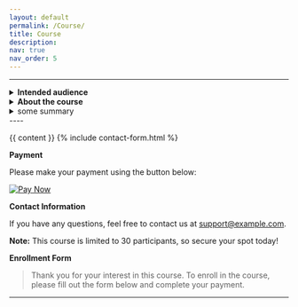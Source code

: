 ```yaml
---
layout: default
permalink: /Course/
title: Course
description: 
nav: true
nav_order: 5
---
```


----

<details>
<summary><b>Intended audience</b></summary>
	<pre style="background: #d6d2d2;color:black;
            padding:5px; font-size: 14px;">
this is a test 
- another test
- another test </pre>
</details>

<details>
  <summary><b>About the course</b></summary>
	<pre>
this is a test 
- another test
- another test 
	</pre>
</details>

<details>
<summary>some summary</summary>

A list
- Another list item
- <details><summary>some summary</summary>Lorem ipsum dolor sit amet, consectetur adipiscing elit. Nunc est tellus, convallis eget vulputate ut, eleifend vel mauris. Maecenas consequat aliquam tortor quis bibendum</details>
- Another list item

</details>
----

{{ content }}
{% include contact-form.html %}

**Payment**

Please make your payment using the button below:

[![Pay Now](https://via.placeholder.com/150x50?text=Pay+Now)](https://yourpaymentlink.com)

**Contact Information**

If you have any questions, feel free to contact us at [support@example.com](mailto:support@example.com).

**Note:** This course is limited to 30 participants, so secure your spot today!

**Enrollment Form**

> Thank you for your interest in this course. To enroll in the course, please fill out the form below and complete your payment.

---
